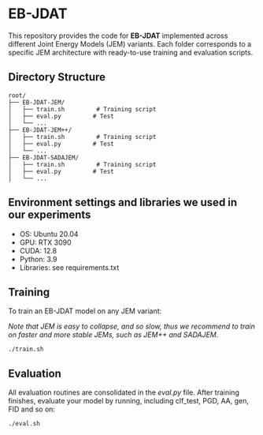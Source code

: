 # EB-JDAT

This repository provides the code for **EB-JDAT** implemented across different Joint Energy Models (JEM) variants. Each folder corresponds to a specific JEM architecture with ready-to-use training and evaluation scripts.

## Directory Structure

```
root/
├── EB-JDAT-JEM/
│   ├── train.sh         # Training script
│   ├── eval.py         # Test
│   └── ...
├── EB-JDAT-JEM++/
│   ├── train.sh         # Training script
│   ├── eval.py         # Test
│   └── ...
├── EB-JDAT-SADAJEM/
│   ├── train.sh         # Training script
│   ├── eval.py         # Test
│   └── ...
```

## Environment settings and libraries we used in our experiments

* OS: Ubuntu 20.04
* GPU: RTX 3090
* CUDA: 12.8
* Python: 3.9
* Libraries: see requirements.txt

## Training

To train an EB-JDAT model on any JEM variant:

*Note that JEM is easy to collapse, and so slow, thus we recommend to train on faster and more stable JEMs, such as JEM++ and SADAJEM.*

```
./train.sh
```

## Evaluation

All evaluation routines are consolidated in the  *eval.py*  file. After training finishes, evaluate your model by running, including clf_test, PGD, AA, gen, FID and so on:

```
./eval.sh
```
